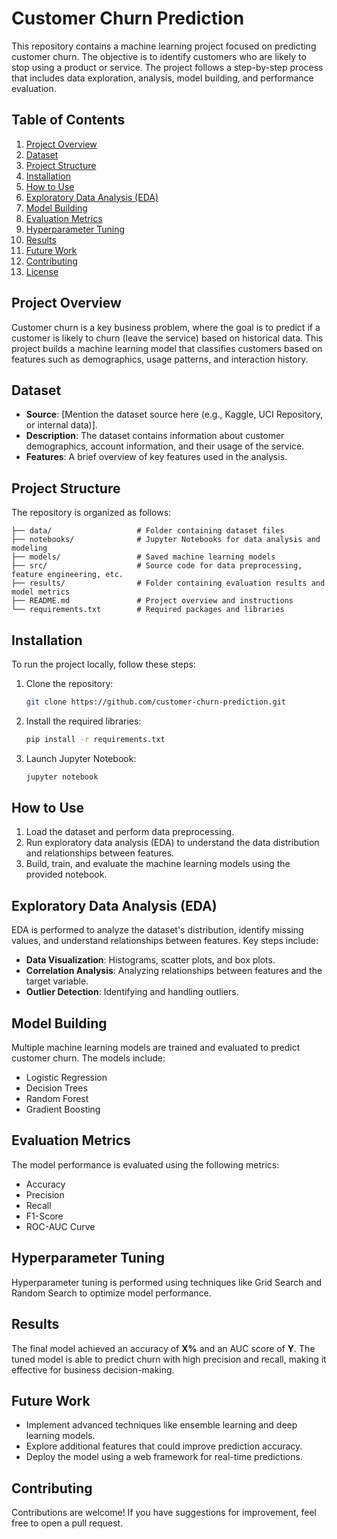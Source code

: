 # Customer Churn Prediction

This repository contains a machine learning project focused on predicting customer churn. The objective is to identify customers who are likely to stop using a product or service. The project follows a step-by-step process that includes data exploration, analysis, model building, and performance evaluation.

## Table of Contents

1. [Project Overview](#project-overview)
2. [Dataset](#dataset)
3. [Project Structure](#project-structure)
4. [Installation](#installation)
5. [How to Use](#how-to-use)
6. [Exploratory Data Analysis (EDA)](#exploratory-data-analysis-eda)
7. [Model Building](#model-building)
8. [Evaluation Metrics](#evaluation-metrics)
9. [Hyperparameter Tuning](#hyperparameter-tuning)
10. [Results](#results)
11. [Future Work](#future-work)
12. [Contributing](#contributing)
13. [License](#license)

## Project Overview

Customer churn is a key business problem, where the goal is to predict if a customer is likely to churn (leave the service) based on historical data. This project builds a machine learning model that classifies customers based on features such as demographics, usage patterns, and interaction history.

## Dataset

- **Source**: [Mention the dataset source here (e.g., Kaggle, UCI Repository, or internal data)].
- **Description**: The dataset contains information about customer demographics, account information, and their usage of the service.
- **Features**: A brief overview of key features used in the analysis.

## Project Structure

The repository is organized as follows:

```
├── data/                   # Folder containing dataset files
├── notebooks/              # Jupyter Notebooks for data analysis and modeling
├── models/                 # Saved machine learning models
├── src/                    # Source code for data preprocessing, feature engineering, etc.
├── results/                # Folder containing evaluation results and model metrics
├── README.md               # Project overview and instructions
└── requirements.txt        # Required packages and libraries
```

## Installation

To run the project locally, follow these steps:

1. Clone the repository:

   ```bash
   git clone https://github.com/customer-churn-prediction.git
   ```

2. Install the required libraries:

   ```bash
   pip install -r requirements.txt
   ```

3. Launch Jupyter Notebook:

   ```bash
   jupyter notebook
   ```

## How to Use

1. Load the dataset and perform data preprocessing.
2. Run exploratory data analysis (EDA) to understand the data distribution and relationships between features.
3. Build, train, and evaluate the machine learning models using the provided notebook.

## Exploratory Data Analysis (EDA)

EDA is performed to analyze the dataset's distribution, identify missing values, and understand relationships between features. Key steps include:

- **Data Visualization**: Histograms, scatter plots, and box plots.
- **Correlation Analysis**: Analyzing relationships between features and the target variable.
- **Outlier Detection**: Identifying and handling outliers.

## Model Building

Multiple machine learning models are trained and evaluated to predict customer churn. The models include:

- Logistic Regression
- Decision Trees
- Random Forest
- Gradient Boosting

## Evaluation Metrics

The model performance is evaluated using the following metrics:

- Accuracy
- Precision
- Recall
- F1-Score
- ROC-AUC Curve

## Hyperparameter Tuning

Hyperparameter tuning is performed using techniques like Grid Search and Random Search to optimize model performance.

## Results

The final model achieved an accuracy of **X%** and an AUC score of **Y**. The tuned model is able to predict churn with high precision and recall, making it effective for business decision-making.

## Future Work

- Implement advanced techniques like ensemble learning and deep learning models.
- Explore additional features that could improve prediction accuracy.
- Deploy the model using a web framework for real-time predictions.

## Contributing

Contributions are welcome! If you have suggestions for improvement, feel free to open a pull request.


